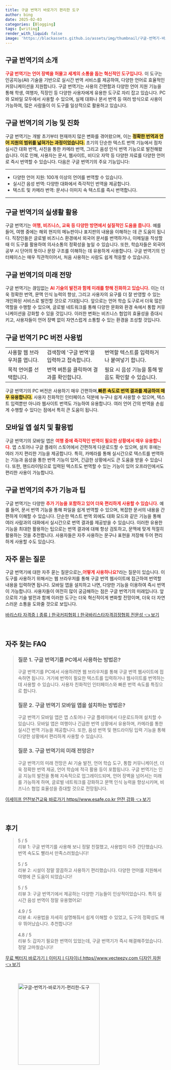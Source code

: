 ```yaml
---
title: 구글 번역기 바로가기 편리한 도구
author: bing
date: 2025-02-03
categories: [Blogging]
tags: [writing]
render_with_liquid: false
image: 'https://blackassets.github.io/assets/img/thumbnail/구글-번역기-바로가기-편리한-도구.webp'
---
```



<h2 id='구글_번역기의_소개'>구글 번역기의 소개</h2>

<p><b><span style="color: #ee2323;">구글 번역기는 언어 장벽을 허물고 세계의 소통을 돕는 혁신적인 도구입니다.</span></b> 이 도구는 인공지능(AI) 기술을 기반으로 실시간 번역 서비스를 제공하여, 다양한 언어로 효율적인 커뮤니케이션을 지원합니다. 구글 번역기는 사용의 간편함과 다양한 언어 지원 기능을 통해 학생, 여행자, 직장인 등 다양한 사용자에게 유용한 도구로 자리 잡고 있습니다. PC와 모바일 모두에서 사용할 수 있으며, 실제 대화나 문서 번역 등 여러 방식으로 사용이 가능하여, 많은 사람들이 이 도구를 일상적으로 활용하고 있습니다.</p>

<h2 id='구글_번역기의_기능_및_진화'>구글 번역기의 기능 및 진화</h2>

<p>구글 번역기는 개발 초기부터 현재까지 많은 변화를 겪어왔으며, 이는 <b><span style="background-color: #ffe066;">정확한 번역과 언어 지원의 범위를 넓혀가는 과정이었습니다.</span></b> 초기의 단순한 텍스트 번역 기능에서 점차 실시간 대화 번역, 사진을 통한 카메라 번역, 그리고 음성 인식 번역 기능으로 발전해왔습니다. 이로 인해, 사용자는 문서, 웹사이트, 비디오 자막 등 다양한 자료를 다양한 언어로 즉시 번역할 수 있습니다. 다음은 구글 번역기의 주요 기능입니다:</p>

<hr />

<ul>
    <li>다양한 언어 지원: 100개 이상의 언어를 번역할 수 있습니다.</li>
    <li>실시간 음성 번역:  다양한 대화에서 즉각적인 번역을 제공합니다.</li>
    <li>텍스트 및 카메라 번역: 문서나 이미지 속 텍스트를 즉시 번역합니다.</li>
</ul>

<hr />

<h2 id='구글_번역기의_실생활_활용'>구글 번역기의 실생활 활용</h2>

<p>구글 번역기는 <b><span style="color: #ee2323;">여행, 비즈니스, 교육 등 다양한 방면에서 실질적인 도움을 줍니다.</span></b> 예를 들어, 여행 중에는 해외 현지의 메뉴판이나 표지판의 내용을 이해하는 데 큰 도움이 됩니다. 직장인들은 글로벌 비즈니스 환경에서 외국어 문서를 번역하거나, 이메일을 작성할 때 이 도구를 활용하여 의사소통의 정확성을 높일 수 있습니다. 또한, 학습자들은 외국어 공부 시 단어의 뜻이나 문장 구조를 이해하는 데 유용하게 사용합니다. 구글 번역기의 인터페이스는 매우 직관적이어서, 처음 사용하는 사람도 쉽게 적응할 수 있습니다.</p>

<h2 id='구글_번역기의_미래_전망'>구글 번역기의 미래 전망</h2>

<p>구글 번역기는 끊임없는 <b><span style="color: #ee2323;">AI 기술의 발전과 함께 미래를 향해 진화하고 있습니다.</span></b> 이는 더욱 정확한 번역, 문맥 인식 능력의 향상, 그리고 사용자의 요구를 더 잘 반영할 수 있는 개인화된 서비스로 발전할 것으로 기대됩니다. 앞으로는 언어 학습 도구로서 더욱 많은 역할을 수행할 수 있으며, 글로벌 네트워크를 통해 다양한 문화와 환경 속에서 통합 커뮤니케이션을 강화할 수 있을 것입니다. 이러한 변화는 비즈니스 협업의 효율성을 증대시키고, 사용자들이 언어 장벽 없이 자연스럽게 소통할 수 있는 환경을 조성할 것입니다.</p>

<h2 id='구글_번역기_PC_버전_사용법'>구글 번역기 PC 버전 사용법</h2>

<table>
    <tr>
        <td>사용할 웹 브라우저를 엽니다.</td>
        <td>검색창에 '구글 번역'을 입력하고 접속합니다.</td>
        <td>번역할 텍스트를 입력하거나 붙여넣기 합니다.</td>
    </tr>
    <tr>
        <td>목적 언어를 선택합니다.</td>
        <td>번역 버튼을 클릭하여 결과를 확인합니다.</td>
        <td>필요 시 음성 기능을 통해 발음도 확인할 수 있습니다.</td>
    </tr>
</table>

<p>구글 번역기의 PC 버전은 사용하기 매우 간편하며,<b><span style="background-color: #ffe066;">빠른 속도로 번역 결과를 제공하여 매우 유용합니다.</span></b> 사용자 친화적인 인터페이스 덕분에 누구나 쉽게 사용할 수 있으며, 텍스트 입력뿐만 아니라 웹사이트 번역도 가능하여 유용합니다. 여러 언어 간의 번역을 손쉽게 수행할 수 있다는 점에서 특히 큰 도움이 됩니다.</p>

<h2 id='모바일_앱_설치_및_활용법'>모바일 앱 설치 및 활용법</h2>

<p>구글 번역기의 모바일 앱은 <b><span style="color: #ee2323;">여행 중에 즉각적인 번역이 필요한 상황에서 매우 유용합니다.</span></b> 앱 스토어나 구글 플레이 스토어에서 간편하게 다운로드할 수 있으며, 설치 후에는 여러 가지 편리한 기능을 제공합니다. 특히, 카메라를 통해 실시간으로 텍스트를 번역하는 기능과 음성을 통한 번역 기능이 있어, 긴급한 상황에서도 큰 도움을 받을 수 있습니다. 또한, 핸드라이팅으로 입력된 텍스트도 번역할 수 있는 기능이 있어 오프라인에서도 편리한 사용이 가능합니다.</p>

<h2 id='구글_번역기의_추가_기능과_팁'>구글 번역기의 추가 기능과 팁</h2>

<p>구글 번역기는 다양한 <b><span style="color: #ee2323;">추가 기능을 포함하고 있어 더욱 편리하게 사용할 수 있습니다.</span></b> 예를 들어, 문서 번역 기능을 통해 파일을 쉽게 번역할 수 있으며, 복잡한 문서의 내용을 간편하게 이해할 수 있습니다. 단순한 텍스트 번역 외에도 대화 모드와 같은 기능을 통해 여러 사람과의 대화에서 실시간으로 번역 결과를 제공받을 수 있습니다. 이러한 유용한 기능을 최대한 활용하는 팁으로는 번역 결과에 대해 항상 검토하고, 문맥에 맞게 적절히 활용하는 것을 추천합니다. 사용자들은 자주 사용하는 문구나 표현을 저장해 두어 편리하게 사용할 수도 있습니다.</p>

<h2 id='자주_묻는_질문'>자주 묻는 질문</h2>

<p>구글 번역기에 대한 자주 묻는 질문으로는,<b><span style="color: #ee2323;">어떻게 사용하나요?</span></b>라는 질문이 있습니다. 이 도구를 사용하기 위해서는 웹 브라우저를 통해 구글 번역 웹사이트에 접근하여 번역할 내용을 입력하면 됩니다. 모바일 앱을 설치하고 나면, 다양한 기능을 이용하여 즉시 번역이 가능합니다. 사용자들이 여전히 많이 궁금해하는 점은 구글 번역기의 미래입니다. 앞으로의 기술 발전과 함께 이러한 도구는 더욱 혁신적이게 변화할 전망이며, 더욱 더 자연스러운 소통을 도와줄 것으로 보입니다.</p>


<p><a class="click-button" title="바리스타 자격증ㅣ종류ㅣ한국커피협회ㅣ한국바리스타자격검정협회 전문성" href="https://blackassets.github.io/posts/%EB%B0%94%EB%A6%AC%EC%8A%A4%ED%83%80-%EC%9E%90%EA%B2%A9%EC%A6%9D%E3%85%A3%EC%A2%85%EB%A5%98%E3%85%A3%ED%95%9C%EA%B5%AD%EC%BB%A4%ED%94%BC%ED%98%91%ED%9A%8C%E3%85%A3%ED%95%9C%EA%B5%AD%EB%B0%94%EB%A6%AC%EC%8A%A4%ED%83%80%EC%9E%90%EA%B2%A9%EA%B2%80%EC%A0%95%ED%98%91%ED%9A%8C-%EC%A0%84%EB%AC%B8%EC%84%B1/" rel="dofollow">바리스타 자격증ㅣ종류ㅣ한국커피협회ㅣ한국바리스타자격검정협회 전문성 👈 보기</a></p><br>
<h2 id='자주_찾는_FAQ'>자주 찾는 FAQ</h2>
<div itemscope="" itemtype="https://schema.org/FAQPage"> 
<blockquote> 
<div itemscope="" itemprop="mainEntity" itemtype="https://schema.org/Question"> 
<h3 itemprop="name">질문 1. 구글 번역기를 PC에서 사용하는 방법은?</h3> 
<div itemscope="" itemprop="acceptedAnswer" itemtype="https://schema.org/Answer"> 
<span itemprop="text"> 
<p>구글 번역기를 PC에서 사용하려면 웹 브라우저를 통해 구글 번역 웹사이트에 접속하면 됩니다. 거기에 번역이 필요한 텍스트를 입력하거나 웹사이트를 번역하는 데 사용할 수 있습니다. 사용자 친화적인 인터페이스와 빠른 번역 속도를 특징으로 합니다.</p> 
</span> 
</div> 
</div> 

<div itemscope="" itemprop="mainEntity" itemtype="https://schema.org/Question"> 
<h3 itemprop="name">질문 2. 구글 번역기 모바일 앱을 설치하는 방법은?</h3> 
<div itemscope="" itemprop="acceptedAnswer" itemtype="https://schema.org/Answer"> 
<span itemprop="text"> 
<p>구글 번역기 모바일 앱은 앱 스토어나 구글 플레이에서 다운로드하여 설치할 수 있습니다. 모바일 앱은 여행이나 긴급한 번역 상황에서 유용하며, 카메라를 통한 실시간 번역 기능을 제공합니다. 또한, 음성 번역 및 핸드라이팅 입력 기능을 통해 다양한 상황에서 편리하게 사용할 수 있습니다.</p> 
</span> 
</div> 
</div> 

<div itemscope="" itemprop="mainEntity" itemtype="https://schema.org/Question"> 
<h3 itemprop="name">질문 3. 구글 번역기의 미래 전망은?</h3> 
<div itemscope="" itemprop="acceptedAnswer" itemtype="https://schema.org/Answer"> 
<span itemprop="text"> 
<p>구글 번역기의 미래 전망은 AI 기술 발전, 언어 학습 도구, 통합 커뮤니케이션, 더욱 정확한 번역 제공, 언어 학습에 적극 활용 등이 포함됩니다. 구글 번역기는 인공 지능의 발전을 통해 지속적으로 업그레이드되며, 언어 장벽을 넘어서는 미래를 가능하게 하며, 글로벌 네트워크를 강화하고 문맥 인식 능력을 향상시키며, 비즈니스 협업 효율성을 증대할 것으로 전망됩니다.</p> 
</span> 
</div> 
</div> 
</blockquote> 
</div>
<p><a class="click-button" title="이세이프 안전보건교육 바로가기 https//www.esafe.co.kr 안전 강화" href="https://blackassets.github.io/posts/%EC%9D%B4%EC%84%B8%EC%9D%B4%ED%94%84-%EC%95%88%EC%A0%84%EB%B3%B4%EA%B1%B4%EA%B5%90%EC%9C%A1-%EB%B0%94%EB%A1%9C%EA%B0%80%EA%B8%B0-httpswww.esafe.co.kr-%EC%95%88%EC%A0%84-%EA%B0%95%ED%99%94/" rel="dofollow">이세이프 안전보건교육 바로가기 https//www.esafe.co.kr 안전 강화 👈 보기</a></p><br>
<h2 id='후기'>후기</h2>
<div itemscope itemtype="https://schema.org/Product">
  <blockquote>
  <div itemprop="review" itemscope itemtype="https://schema.org/Review">
      <div itemprop="reviewRating" itemscope itemtype="https://schema.org/Rating"> <span itemprop="ratingValue">5</span> / <span itemprop="bestRating">5</span> </div>
      <span itemprop="reviewBody">리뷰 1: 구글 번역기를 사용해 보니 정말 친절했고, 사용법이 아주 간단했습니다. 번역 속도도 빨라서 만족스러웠습니다!</span>
  </div>
  <br>
  <div itemprop="review" itemscope itemtype="https://schema.org/Review">
      <div itemprop="reviewRating" itemscope itemtype="https://schema.org/Rating"> <span itemprop="ratingValue">5</span> / <span itemprop="bestRating">5</span> </div>
      <span itemprop="reviewBody">리뷰 2: 시설이 정말 깔끔하고 사용하기 편리했습니다. 다양한 언어를 지원해서 여행에 큰 도움이 되었습니다!</span>
  </div>
  <br>
  <div itemprop="review" itemscope itemtype="https://schema.org/Review">
      <div itemprop="reviewRating" itemscope itemtype="https://schema.org/Rating"> <span itemprop="ratingValue">5</span> / <span itemprop="bestRating">5</span> </div>
      <span itemprop="reviewBody">리뷰 3: 구글 번역기에서 제공하는 다양한 기능들이 인상적이었습니다. 특히 실시간 음성 번역이 정말 유용했어요!</span>
  </div>
  <br>
  <div itemprop="review" itemscope itemtype="https://schema.org/Review">
      <div itemprop="reviewRating" itemscope itemtype="https://schema.org/Rating"> <span itemprop="ratingValue">4.9</span> / <span itemprop="bestRating">5</span> </div>
      <span itemprop="reviewBody">리뷰 4: 사용법을 자세히 설명해줘서 쉽게 이해할 수 있었고, 도구의 정확성도 매우 뛰어났습니다. 추천합니다!</span>
  </div>
  <br>
  <div itemprop="review" itemscope itemtype="https://schema.org/Review">
      <div itemprop="reviewRating" itemscope itemtype="https://schema.org/Rating"> <span itemprop="ratingValue">4.8</span> / <span itemprop="bestRating">5</span> </div>
      <span itemprop="reviewBody">리뷰 5: 갑자기 필요한 번역이 있었는데, 구글 번역기가 즉시 해결해주었습니다. 정말 고마웠습니다!</span>
  </div>
  </blockquote>
</div>
<p><a class="click-button" title="무료 벡터지 바로가기ㅣ이미지ㅣ디자이너 https//www.vecteezy.com 디자인 자원" href="https://blackassets.github.io/posts/%EB%AC%B4%EB%A3%8C-%EB%B2%A1%ED%84%B0%EC%A7%80-%EB%B0%94%EB%A1%9C%EA%B0%80%EA%B8%B0%E3%85%A3%EC%9D%B4%EB%AF%B8%EC%A7%80%E3%85%A3%EB%94%94%EC%9E%90%EC%9D%B4%EB%84%88-httpswww.vecteezy.com-%EB%94%94%EC%9E%90%EC%9D%B8-%EC%9E%90%EC%9B%90/" rel="dofollow">무료 벡터지 바로가기ㅣ이미지ㅣ디자이너 https//www.vecteezy.com 디자인 자원 👈 보기</a></p><br>
<figure class="image"><img src="https://blackassets.github.io/assets/img/thumbnail/구글-번역기-바로가기-편리한-도구.webp" alt="구글-번역기-바로가기-편리한-도구" width="256" height="256"></figure>